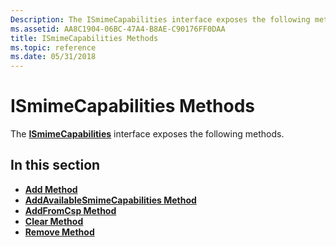 ```yaml
---
Description: The ISmimeCapabilities interface exposes the following methods.
ms.assetid: AA8C1904-06BC-47A4-B8AE-C90176FF0DAA
title: ISmimeCapabilities Methods
ms.topic: reference
ms.date: 05/31/2018
---
```


# ISmimeCapabilities Methods

The [**ISmimeCapabilities**](/windows/desktop/api/CertEnroll/nn-certenroll-ismimecapabilities) interface exposes the following methods.

## In this section

-   [**Add Method**](/windows/desktop/api/CertEnroll/nf-certenroll-ismimecapabilities-add)
-   [**AddAvailableSmimeCapabilities Method**](/windows/desktop/api/CertEnroll/nf-certenroll-ismimecapabilities-addavailablesmimecapabilities)
-   [**AddFromCsp Method**](/windows/desktop/api/CertEnroll/nf-certenroll-ismimecapabilities-addfromcsp)
-   [**Clear Method**](/windows/desktop/api/CertEnroll/nf-certenroll-ismimecapabilities-clear)
-   [**Remove Method**](/windows/desktop/api/CertEnroll/nf-certenroll-ismimecapabilities-remove)

 

 



